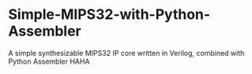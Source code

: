 # Simple-MIPS32-with-Python-Assembler
A simple synthesizable MIPS32 IP core written in Verilog, combined with Python Assembler
HAHA